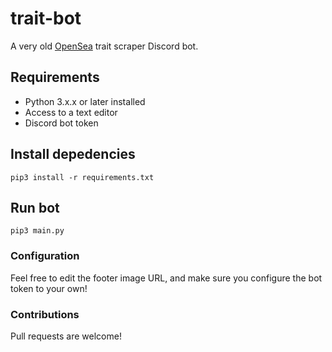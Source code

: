 # trait-bot

A very old [OpenSea](https://opensea.io/) trait scraper Discord bot. 


## Requirements 
- Python 3.x.x or later installed
- Access to a text editor
- Discord bot token


## Install depedencies
`pip3 install -r requirements.txt`


## Run bot
`pip3 main.py`


### Configuration
Feel free to edit the footer image URL, and make sure you configure the bot token to your own!


### Contributions
Pull requests are welcome!
